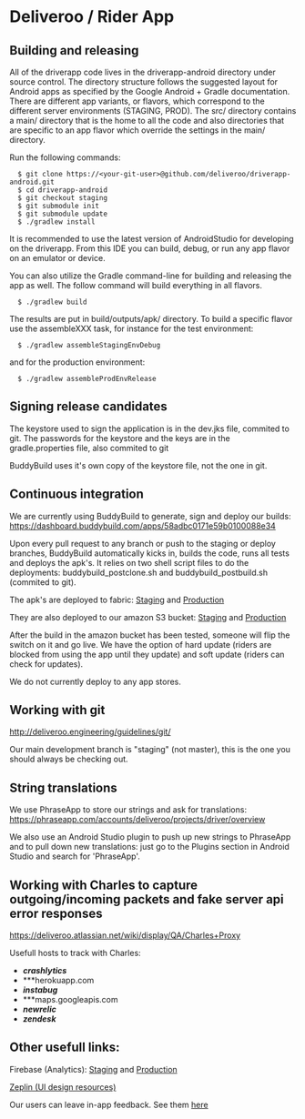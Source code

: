 # Deliveroo / Rider App

## Building and releasing

All of the driverapp code lives in the driverapp-android directory under source control. The directory structure follows the suggested layout for Android apps as specified by the Google Android + Gradle documentation. There are different app variants, or flavors, which correspond to the different server environments (STAGING, PROD). The src/ directory contains a main/ directory that is the home to all the code and also directories that are specific to an app flavor which override the settings in the main/ directory.

Run the following commands:

```
  $ git clone https://<your-git-user>@github.com/deliveroo/driverapp-android.git
  $ cd driverapp-android
  $ git checkout staging
  $ git submodule init
  $ git submodule update
  $ ./gradlew install
```

It is recommended to use the latest version of AndroidStudio for developing on the driverapp.  From this IDE you can build, debug, or run any app flavor on an emulator or device.  

You can also utilize the Gradle command-line for building and releasing the app as well.  The follow command will build everything in all flavors.

```
  $ ./gradlew build
```

The results are put in build/outputs/apk/ directory.  To build a specific flavor use the assembleXXX task, for instance for the test environment:

```
  $ ./gradlew assembleStagingEnvDebug
```

and for the production environment:

```
  $ ./gradlew assembleProdEnvRelease
```

## Signing release candidates

The keystore used to sign the application is in the dev.jks file, commited to git.
The passwords for the keystore and the keys are in the gradle.properties file, also commited to git

BuddyBuild uses it's own copy of the keystore file, not the one in git.

## Continuous integration

We are currently using BuddyBuild to generate, sign and deploy our builds: https://dashboard.buddybuild.com/apps/58adbc0171e59b0100088e34

Upon every pull request to any branch or push to the staging or deploy branches, BuddyBuild automatically kicks in, builds the code, runs all tests and deploys the apk's. It relies on two shell script files to do the deployments: buddybuild_postclone.sh and buddybuild_postbuild.sh (commited to git). 

The apk's are deployed to fabric: [Staging](https://fabric.io/deliveroo2/android/apps/com.deliveroo.driverapp.test) and [Production](https://fabric.io/deliveroo2/android/apps/com.deliveroo.driverapp)

They are also deployed to our amazon S3 bucket: [Staging](https://test.deliveroo.co.uk/admin/app_packages) and [Production](https://deliveroo.co.uk/admin/app_packages)

After the build in the amazon bucket has been tested, someone will flip the switch on it and go live. We have the option of hard update (riders are blocked from using the app until they update) and soft update (riders can check for updates).

We do not currently deploy to any app stores.

## Working with git

http://deliveroo.engineering/guidelines/git/

Our main development branch is "staging" (not master), this is the one you should always be checking out.

## String translations

We use PhraseApp to store our strings and ask for translations: https://phraseapp.com/accounts/deliveroo/projects/driver/overview

We also use an Android Studio plugin to push up new strings to PhraseApp and to pull down new translations: just go to the Plugins section in Android Studio and search for 'PhraseApp'.

## Working with Charles to capture outgoing/incoming packets and fake server api error responses

https://deliveroo.atlassian.net/wiki/display/QA/Charles+Proxy

Usefull hosts to track with Charles:
- ***crashlytics***
- ***herokuapp.com
- ***instabug***
- ***maps.googleapis.com
- ***newrelic***
- ***zendesk***

## Other usefull links:

Firebase (Analytics): [Staging](https://console.firebase.google.com/project/riderapp-test/analytics/app/android:com.deliveroo.driverapp.test/overview) and [Production](https://console.firebase.google.com/project/riderapp-production/analytics/app/android:com.deliveroo.driverapp/overview)

[Zeplin (UI design resources)](https://app.zeplin.io/project.html#pid=57cd76a724cb361f7b15bfb7)

Our users can leave in-app feedback. See them [here](https://dashboard.instabug.com/applications/deliveroocouk-f15ef8fa-6db7-49d4-93ef-fb2d0e4bd561)
